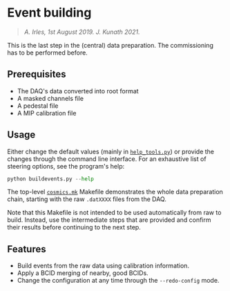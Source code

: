 # Event building

> _A. Irles, 1st August 2019. J. Kunath 2021._

This is the last step in the (central) data preparation.
The commissioning has to be performed before.


## Prerequisites

- The DAQ's data converted into root format
- A masked channels file
- A pedestal file
- A MIP calibration file

## Usage

Either change the default values (mainly in [`help_tools.py`](./help_tools.py))
or provide the changes through the command line interface.
For an exhaustive list of steering options, see the program's help:

```python
python buildevents.py --help
```

The top-level [`cosmics.mk`](../cosmics.mk) Makefile demonstrates the whole data preparation chain,
starting with the raw `.datXXXX` files from the DAQ.

Note that this Makefile is not intended to be used automatically from raw to build.
Instead, use the intermediate steps that are provided and confirm their results
before continuing to the next step.

## Features

- Build events from the raw data using calibration information.
- Apply a BCID merging of nearby, good BCIDs.
- Change the configuration at any time through the `--redo-config` mode.
